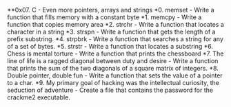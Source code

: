 **0x07. C - Even more pointers, arrays and strings
*0. memset - Write a function that fills memory with a constant byte
*1. memcpy - Write a function that copies memory area
*2. strchr - Write a function that locates a character in a string
*3. strspn - Write a function that gets the length of a prefix substring.
*4. strpbrk - Write a function that searches a string for any of a set of bytes.
*5. strstr - Write a function that locates a substring
*6. Chess is mental torture - Write a function that prints the chessboard
*7. The line of life is a ragged diagonal between duty and desire - Write a function that prints the sum of the two diagonals of a square matrix of integers.
*8. Double pointer, double fun - Write a function that sets the value of a pointer to a char.
*9. My primary goal of hacking was the intellectual curiosity, the seduction of adventure - Create a file that contains the password for the crackme2 executable.
